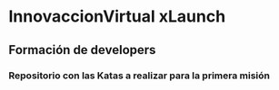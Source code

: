 # InnovaccionVirtual xLaunch
## Formación de developers

### Repositorio con las Katas a realizar para la primera misión
